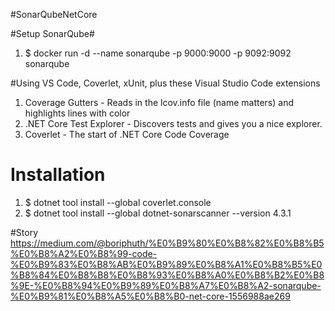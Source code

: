 #SonarQubeNetCore

#Setup SonarQube#
1. $ docker run -d --name sonarqube -p 9000:9000 -p 9092:9092 sonarqube

#Using VS Code, Coverlet, xUnit, plus these Visual Studio Code extensions

1. Coverage Gutters - Reads in the lcov.info file (name matters) and highlights lines with color
2. .NET Core Test Explorer - Discovers tests and gives you a nice explorer.
3. Coverlet - The start of .NET Core Code Coverage

# Installation
1. $ dotnet tool install --global coverlet.console
2. $ dotnet tool install --global dotnet-sonarscanner --version 4.3.1

#Story
https://medium.com/@boriphuth/%E0%B9%80%E0%B8%82%E0%B8%B5%E0%B8%A2%E0%B8%99-code-%E0%B9%83%E0%B8%AB%E0%B9%89%E0%B8%A1%E0%B8%B5%E0%B8%84%E0%B8%B8%E0%B8%93%E0%B8%A0%E0%B8%B2%E0%B8%9E-%E0%B8%94%E0%B9%89%E0%B8%A7%E0%B8%A2-sonarqube-%E0%B9%81%E0%B8%A5%E0%B8%B0-net-core-1556988ae269
